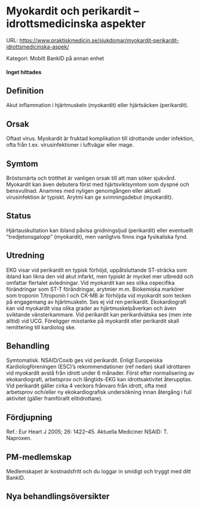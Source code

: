 # Myokardit och perikardit – idrottsmedicinska aspekter

URL: https://www.praktiskmedicin.se/sjukdomar/myokardit-perikardit-idrottsmedicinska-aspek/



Kategori: Mobilt BankID på annan enhet

#### Inget hittades

## Definition

Akut inflammation i hjärtmuskeln (myokardit) eller hjärtsäcken (perikardit).

## Orsak

Oftast virus. Myokardit är fruktad komplikation till idrottande under infektion, ofta från t.ex. virusinfektioner i luftvägar eller mage.

## Symtom

Bröstsmärta och trötthet är vanligen orsak till att man söker sjukvård. Myokardit kan även debutera först med hjärtsviktsymtom som dyspné och bensvullnad. Anamnes med nyligen genomgången eller aktuell virusinfektion är typiskt. Arytmi kan ge svimningsdebut (myokardit).

## Status

Hjärtauskultation kan ibland påvisa gnidningsljud (perikardit) eller eventuellt ”tredjetonsgalopp” (myokardit), men vanligtvis finns inga fysikaliska fynd.

## Utredning

EKG visar vid perikardit en typisk förhöjd, uppåtsluttande ST-sträcka som ibland kan likna den vid akut infarkt, men typiskt är mycket mer utbredd och omfattar flertalet avledningar. Vid myokardit kan ses olika ospecifika förändringar som ST-T förändringar, arytmier m.m. Biokemiska markörer som troponin T/troponin I och CK-MB är förhöjda vid myokardit som tecken på engagemang av hjärtmuskeln. Ses ej vid ren perikardit. Ekokardiografi kan vid myokardit visa olika grader av hjärtmuskelpåverkan och även sviktande vänsterkammare. Vid perikardit kan perikardvätska ses (men inte alltid) vid UCG.
Föreligger misstanke på myokardit eller perikardit skall remittering till kardiolog ske.

## Behandling

Symtomatisk. NSAID/Coxib ges vid perikardit. Enligt Europeiska Kardiologföreningen (ESC)’s rekommendationer (ref nedan) skall idrottaren vid myokardit avstå från idrott under 6 månader. Först efter normalisering av ekokardiografi, arbetsprov och långtids-EKG kan idrottsaktivitet återupptas. Vid perikardit gäller cirka 4 veckors frånvaro från idrott, ofta med arbetsprov och/eller ny ekokardiografisk undersökning innan återgång i full aktivitet (gäller framförallt elitidrottare).

## Fördjupning

Ref.: Eur Heart J 2005; 26: 1422–45.
Aktuella Mediciner
NSAID: T. Naproxen.

## PM-medlemskap

Medlemskapet är kostnadsfritt och du loggar in smidigt och tryggt med ditt BankID.

## Nya behandlingsöversikter

